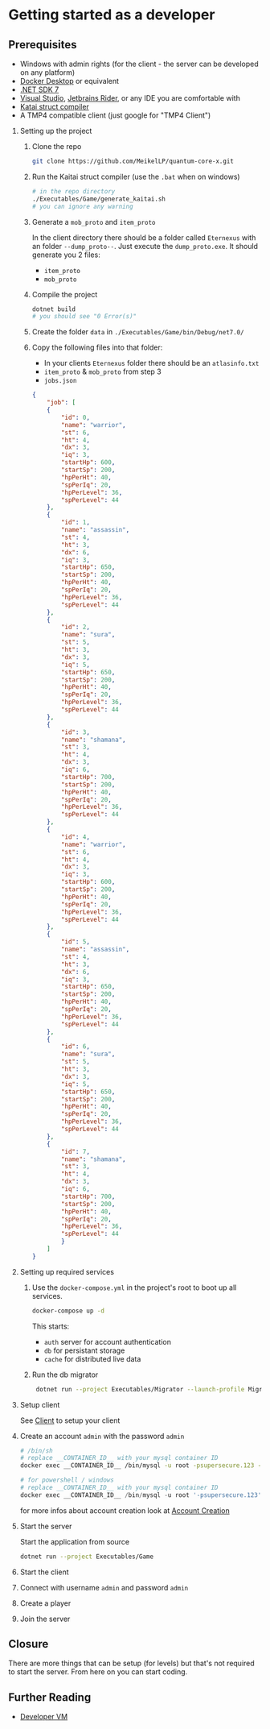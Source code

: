 # Getting started as a developer

## Prerequisites

* Windows with admin rights (for the client - the server can be developed on any platform)
* [Docker Desktop](https://www.docker.com/products/docker-desktop/) or equivalent
* [.NET SDK 7](https://dotnet.microsoft.com/en-us/download)
* [Visual Studio](https://visualstudio.com), [Jetbrains Rider](https://www.jetbrains.com/rider/), or any IDE you are comfortable with
* [Katai struct compiler](https://kaitai.io/#download)
* A TMP4 compatible client (just google for "TMP4 Client")

1. Setting up the project

    1. Clone the repo

        ```sh
        git clone https://github.com/MeikelLP/quantum-core-x.git
        ```

    2. Run the Kaitai struct compiler (use the `.bat` when on windows)

        ```sh
        # in the repo directory
        ./Executables/Game/generate_kaitai.sh
        # you can ignore any warning
        ```

    3. Generate a `mob_proto` and `item_proto`

        In the client directory there should be a folder called `Eternexus` with an folder `--dump_proto--`. Just execute the `dump_proto.exe`. It should generate you 2 files:

        * `item_proto`
        * `mob_proto`

    4. Compile the project

        ```sh
        dotnet build
        # you should see "0 Error(s)"
        ```

    5. Create the folder `data` in `./Executables/Game/bin/Debug/net7.0/`
    6. Copy the following files into that folder:
        * In your clients `Eternexus` folder there should be an `atlasinfo.txt`
        * `item_proto` & `mob_proto` from step 3
        * `jobs.json`
        ```json
       {
            "job": [
            {
                "id": 0,
                "name": "warrior",
                "st": 6,
                "ht": 4,
                "dx": 3,
                "iq": 3,
                "startHp": 600,
                "startSp": 200,
                "hpPerHt": 40,
                "spPerIq": 20,
                "hpPerLevel": 36,
                "spPerLevel": 44
            },
            {
                "id": 1,
                "name": "assassin",
                "st": 4,
                "ht": 3,
                "dx": 6,
                "iq": 3,
                "startHp": 650,
                "startSp": 200,
                "hpPerHt": 40,
                "spPerIq": 20,
                "hpPerLevel": 36,
                "spPerLevel": 44
            },
            {
                "id": 2,
                "name": "sura",
                "st": 5,
                "ht": 3,
                "dx": 3,
                "iq": 5,
                "startHp": 650,
                "startSp": 200,
                "hpPerHt": 40,
                "spPerIq": 20,
                "hpPerLevel": 36,
                "spPerLevel": 44
            },
            {
                "id": 3,
                "name": "shamana",
                "st": 3,
                "ht": 4,
                "dx": 3,
                "iq": 6,
                "startHp": 700,
                "startSp": 200,
                "hpPerHt": 40,
                "spPerIq": 20,
                "hpPerLevel": 36,
                "spPerLevel": 44
            },
            {
                "id": 4,
                "name": "warrior",
                "st": 6,
                "ht": 4,
                "dx": 3,
                "iq": 3,
                "startHp": 600,
                "startSp": 200,
                "hpPerHt": 40,
                "spPerIq": 20,
                "hpPerLevel": 36,
                "spPerLevel": 44
            },
            {
                "id": 5,
                "name": "assassin",
                "st": 4,
                "ht": 3,
                "dx": 6,
                "iq": 3,
                "startHp": 650,
                "startSp": 200,
                "hpPerHt": 40,
                "spPerIq": 20,
                "hpPerLevel": 36,
                "spPerLevel": 44
            },
            {
                "id": 6,
                "name": "sura",
                "st": 5,
                "ht": 3,
                "dx": 3,
                "iq": 5,
                "startHp": 650,
                "startSp": 200,
                "hpPerHt": 40,
                "spPerIq": 20,
                "hpPerLevel": 36,
                "spPerLevel": 44
            },
            {
                "id": 7,
                "name": "shamana",
                "st": 3,
                "ht": 4,
                "dx": 3,
                "iq": 6,
                "startHp": 700,
                "startSp": 200,
                "hpPerHt": 40,
                "spPerIq": 20,
                "hpPerLevel": 36,
                "spPerLevel": 44
                }
            ]
        }
        ```

2. Setting up required services

    1. Use the `docker-compose.yml` in the project's root to boot up all services.

        ```sh
        docker-compose up -d
        ```
       
        This starts:
       * `auth` server for account authentication
       * `db` for persistant storage
       * `cache` for distributed live data

    2. Run the db migrator

        ```sh
         dotnet run --project Executables/Migrator --launch-profile Migrator
        ```

3. Setup client

    See [Client](client.md) to setup your client

4. Create an account `admin` with the password `admin`

    ```sh
    # /bin/sh
    # replace __CONTAINER_ID__ with your mysql container ID
    docker exec __CONTAINER_ID__ /bin/mysql -u root -psupersecure.123 --execute="INSERT INTO account.accounts (Id, Username, Password, Email, Status, LastLogin, CreatedAt, UpdatedAt, DeleteCode) VALUES ('584C4BC9-559F-47DD-9A7E-49EEB65DD831', 'admin', '\$2y\$10\$dTh8zmAfA742vKZ35Oarzugv3QXJPTOYRhKpk807o9h9SWBsFcys6', 'some@mail.com', DEFAULT, null, DEFAULT, DEFAULT, DEFAULT);"
    ```
   
    ```ps1
    # for powershell / windows
    # replace __CONTAINER_ID__ with your mysql container ID
    docker exec __CONTAINER_ID__ /bin/mysql -u root '-psupersecure.123' --execute="INSERT INTO account.accounts (Id, Username, Password, Email, Status, LastLogin, CreatedAt, UpdatedAt, DeleteCode) VALUES ('584C4BC9-559F-47DD-9A7E-49EEB65DD831', 'admin', '`$2y`$10`$dTh8zmAfA742vKZ35Oarzugv3QXJPTOYRhKpk807o9h9SWBsFcys6', 'some@mail.com', DEFAULT, null, DEFAULT, DEFAULT, DEFAULT);"
    ```

    for more infos about account creation look at [Account Creation](../tutorials/account-creation.md)

5. Start the server

    Start the application from source

    ```sh
    dotnet run --project Executables/Game
    ```

6. Start the client
7. Connect with username `admin` and password `admin`
8. Create a player
9. Join the server

## Closure

There are more things that can be setup (for levels) but that's not required to start the server. From here on you can start coding.

## Further Reading

* [Developer VM](../tutorials/dev-vm.md)
